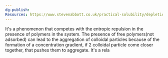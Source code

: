 ```yaml
---
dg-publish: 
Resources: https://www.stevenabbott.co.uk/practical-solubility/depletion.php
---
```

It's a phenomenon that competes with the entropic repulsion in the presence of polymers in the system. 
The presence of free polymers(not adsorbed) can lead to the aggregation of colloidal particles because of the formation of a concentration gradient, if 2 colloidal particle come closer together, that pushes them to aggregate.
It's a rela
